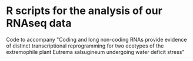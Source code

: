 # R scripts for the analysis of our RNAseq data
Code to accompany "Coding and long non-coding RNAs provide evidence of distinct transcriptional reprogramming for two ecotypes of the extremophile plant Eutrema salsugineum undergoing water deficit stress"

